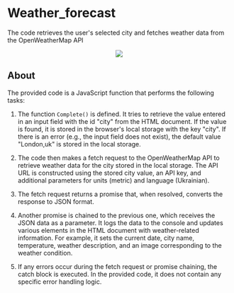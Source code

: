 # Weather_forecast
The code retrieves the user's selected city and fetches weather data from the OpenWeatherMap API

<p align="center">
      <img src="https://i.ibb.co/rMsZgHH/Screenshot-1.png" >
</p>


## About

The provided code is a JavaScript function that performs the following tasks:

1. The function `Complete()` is defined. It tries to retrieve the value entered in an input field with the id "city" from the HTML document. If the value is found, it is stored in the browser's local storage with the key "city". If there is an error (e.g., the input field does not exist), the default value "London,uk" is stored in the local storage.

2. The code then makes a fetch request to the OpenWeatherMap API to retrieve weather data for the city stored in the local storage. The API URL is constructed using the stored city value, an API key, and additional parameters for units (metric) and language (Ukrainian).

3. The fetch request returns a promise that, when resolved, converts the response to JSON format.

4. Another promise is chained to the previous one, which receives the JSON data as a parameter. It logs the data to the console and updates various elements in the HTML document with weather-related information. For example, it sets the current date, city name, temperature, weather description, and an image corresponding to the weather condition.

5. If any errors occur during the fetch request or promise chaining, the catch block is executed. In the provided code, it does not contain any specific error handling logic.

